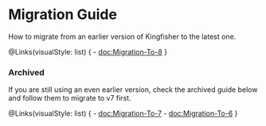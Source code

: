 # Migration Guide

How to migrate from an earlier version of Kingfisher to the latest one.

@Links(visualStyle: list) {
    - <doc:Migration-To-8>
}


### Archived

If you are still using an even earlier version, check the archived guide below and follow them to migrate to v7 first.

@Links(visualStyle: list) {
    - <doc:Migration-To-7>
    - <doc:Migration-To-6>
}

